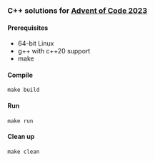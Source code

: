 ### C++ solutions for [Advent of Code 2023](https://adventofcode.com/2023)

#### Prerequisites
* 64-bit Linux
* g++ with c++20 support
* make

#### Compile
    make build

#### Run
    make run

#### Clean up
    make clean


